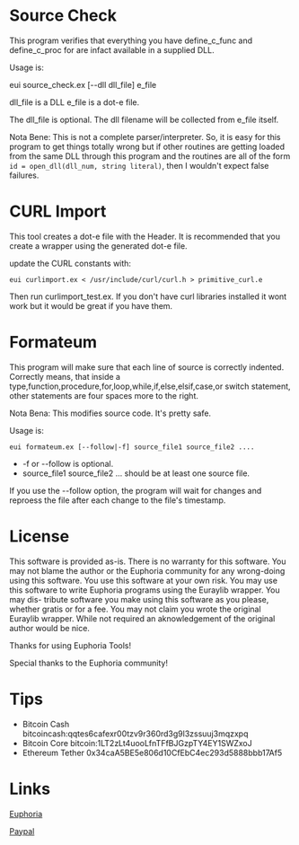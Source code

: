 # Source Check

This program verifies that everything you have define_c_func and define_c_proc for
are infact available in a supplied DLL.

Usage is:

eui source_check.ex [--dll dll_file] e_file

dll_file is a DLL
e_file   is a dot-e file.

The dll_file is optional.  The dll filename will be collected from e_file itself.

Nota Bene: This is not a complete parser/interpreter.  So, it is easy for this program to get 
things totally wrong but if other routines are getting loaded from the same DLL through this program
and the routines are all of the form `id = open_dll(dll_num, string literal)`, then I wouldn't expect
false failures.


# CURL Import

This tool creates a dot-e file with the Header.
It is recommended that you create a wrapper using the generated dot-e file.  

update the CURL constants with:

```shell
eui curlimport.ex < /usr/include/curl/curl.h > primitive_curl.e
```

Then run curlimport_test.ex.  If you don't have curl libraries installed it wont work but it would be great if you have them.


# Formateum

This program will make sure that each line of source is correctly indented.  Correctly 
means, that inside a type,function,procedure,for,loop,while,if,else,elsif,case,or switch 
statement, other statements are four spaces more to the right.

Nota Bena: This modifies source code.  It's pretty safe.

Usage is:
```
eui formateum.ex [--follow|-f] source_file1 source_file2 ....
```
* -f or --follow is optional.
* source_file1 source_file2 ...   should be at least one source file.

If you use the --follow option, the program will wait for changes and reproess the file after each
change to the file's timestamp.


# License

This software is provided as-is. There is no warranty for this software. You may not blame the author
or the Euphoria community for any wrong-doing using this software. You use this software at your own
risk. You may use this software to write Euphoria programs using the Euraylib wrapper. You may dis-
tribute software you make using this software as you please, whether gratis or for a fee. You may not claim you wrote the original Euraylib wrapper. While not required an aknowledgement of the original author would be nice.


Thanks for using Euphoria Tools!

Special thanks to the Euphoria community!

# Tips

* Bitcoin Cash bitcoincash:qqtes6cafexr00tzv9r360rd3g9l3zssuuj3mqzxpq
* Bitcoin Core bitcoin:1LT2zLt4uooLfnTFfBJGzpTY4EY1SWZxoJ
* Ethereum Tether 0x34caA5BE5e806d10CfEbC4ec293d5888bbb17Af5

# Links

[Euphoria](https://openeuphoria.org/index.wc)

[Paypal](paypal.me/sdpringle)


